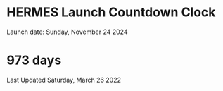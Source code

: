 # HERMES Launch Countdown Clock

Launch date: Sunday, November 24 2024
# 973 days

Last Updated Saturday, March 26 2022